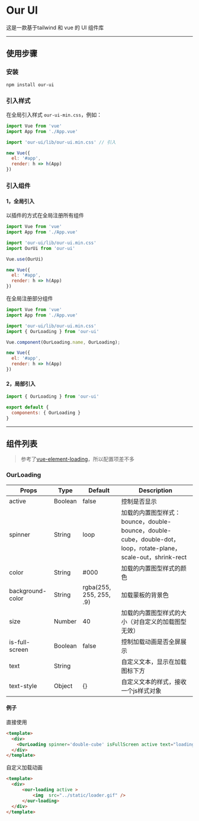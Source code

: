 # Our UI

这是一款基于tailwind 和 vue 的 UI 组件库

---
## 使用步骤

### 安装

```
npm install our-ui
```
### 引入样式

在全局引入样式 `our-ui-min.css`，例如：

```javascript
import Vue from 'vue'
import App from './App.vue'

import 'our-ui/lib/our-ui.min.css' // 引入

new Vue({
  el: '#app',
  render: h => h(App)
})
```
### 引入组件

#### 1，全局引入

以插件的方式在全局注册所有组件

```javascript
import Vue from 'vue'
import App from './App.vue'

import 'our-ui/lib/our-ui.min.css'
import OurUi from 'our-ui'

Vue.use(OurUi)

new Vue({
  el: '#app',
  render: h => h(App)
})
```
在全局注册部分组件

```javascript
import Vue from 'vue'
import App from './App.vue'

import 'our-ui/lib/our-ui.min.css'
import { OurLoading } from 'our-ui'

Vue.component(OurLoading.name, OurLoading);

new Vue({
  el: '#app',
  render: h => h(App)
})
```

#### 2，局部引入

```javascript
import { OurLoading } from 'our-ui'

export default {
  components: { OurLoading }
}
```
---

## 组件列表

> 参考了[vue-element-loading](<https://github.com/biigpongsatorn/vue-element-loading/blob/master/README.md>)，所以配置项差不多

### OurLoading

| Props            | Type    | Default                 | Description                                                  |
| ---------------- | ------- | ----------------------- | ------------------------------------------------------------ |
| active           | Boolean | false                   | 控制是否显示                                                 |
| spinner          | String  | loop                    | 加载的内置图型样式：bounce，double-bounce，double-cube，double-dot，loop，rotate-plane，scale-out，shrink-rect |
| color            | String  | #000                    | 加载的内置图型样式的颜色                                     |
| background-color | String  | rgba(255, 255, 255, .9) | 加载蒙板的背景色                                             |
| size             | Number  | 40                    | 加载的内置图型样式的大小（对自定义的加载图型无效）           |
| is-full-screen   | Boolean | false                   | 控制加载动画是否全屏展示                                     |
| text             | String  |                         | 自定义文本，显示在加载图标下方                               |
| text-style       | Object  | {}                      | 自定义文本的样式，接收一个js样式对象                         |

#### 例子

直接使用

```html
<template>
  <div>
    <OurLoading spinner='double-cube' isFullScreen active text="loading..." />
  </div>
</template>
```

自定义加载动画

```html
<template>
  <div>
      <our-loading active >
          <img  src="../static/loader.gif" />
      </our-loading>
  </div>
</template>
```

